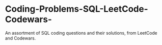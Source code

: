 # Coding-Problems-SQL-LeetCode-Codewars-
An assortment of SQL coding questions and their solutions, from LeetCode and Codewars.

